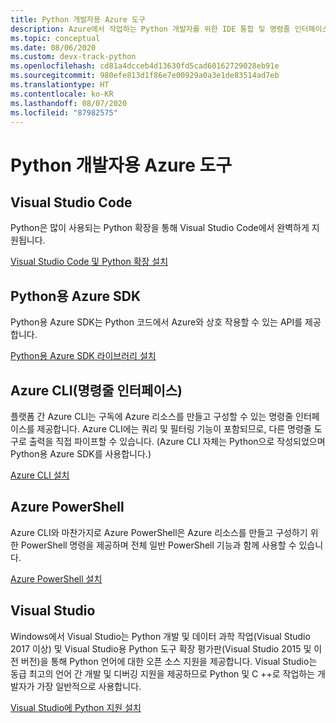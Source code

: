 ```yaml
---
title: Python 개발자용 Azure 도구
description: Azure에서 작업하는 Python 개발자를 위한 IDE 통합 및 명령줄 인터페이스입니다.
ms.topic: conceptual
ms.date: 08/06/2020
ms.custom: devx-track-python
ms.openlocfilehash: cd81a4dcceb4d13630fd5cad60162729028eb91e
ms.sourcegitcommit: 980efe813d1f86e7e00929a0a3e1de83514ad7eb
ms.translationtype: HT
ms.contentlocale: ko-KR
ms.lasthandoff: 08/07/2020
ms.locfileid: "87982575"
---
```

# <a name="azure-tools-for-python-developers"></a>Python 개발자용 Azure 도구

## <a name="visual-studio-code"></a>Visual Studio Code

Python은 많이 사용되는 Python 확장을 통해 Visual Studio Code에서 완벽하게 지원됩니다.

[Visual Studio Code 및 Python 확장 설치](https://code.visualstudio.com/docs/languages/python)

## <a name="azure-sdk-for-python"></a>Python용 Azure SDK

Python용 Azure SDK는 Python 코드에서 Azure와 상호 작용할 수 있는 API를 제공합니다.

[Python용 Azure SDK 라이브러리 설치](azure-sdk-install.md)

## <a name="azure-command-line-interface-cli"></a>Azure CLI(명령줄 인터페이스)

플랫폼 간 Azure CLI는 구독에 Azure 리소스를 만들고 구성할 수 있는 명령줄 인터페이스를 제공합니다. Azure CLI에는 쿼리 및 필터링 기능이 포함되므로, 다른 명령줄 도구로 출력을 직접 파이프할 수 있습니다. (Azure CLI 자체는 Python으로 작성되었으며 Python용 Azure SDK를 사용합니다.)

[Azure CLI 설치](/cli/azure/install-azure-cli)

## <a name="azure-powershell"></a>Azure PowerShell

Azure CLI와 마찬가지로 Azure PowerShell은 Azure 리소스를 만들고 구성하기 위한 PowerShell 명령을 제공하며 전체 일반 PowerShell 기능과 함께 사용할 수 있습니다.

[Azure PowerShell 설치](/powershell/azure/install-az-ps)

## <a name="visual-studio"></a>Visual Studio

Windows에서 Visual Studio는 Python 개발 및 데이터 과학 작업(Visual Studio 2017 이상) 및 Visual Studio용 Python 도구 확장 평가판(Visual Studio 2015 및 이전 버전)을 통해 Python 언어에 대한 오픈 소스 지원을 제공합니다. Visual Studio는 동급 최고의 언어 간 개발 및 디버깅 지원을 제공하므로 Python 및 C ++로 작업하는 개발자가 가장 일반적으로 사용합니다.

[Visual Studio에 Python 지원 설치](https://docs.microsoft.com/visualstudio/python/installation)
